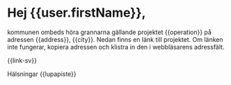 # Hej {{user.firstName}},

kommunen ombeds h&ouml;ra grannarna g&auml;llande projektet {{operation}} p&aring; adressen {{address}}, {{city}}. Nedan finns en l&auml;nk till projektet. Om l&auml;nken inte fungerar, kopiera adressen och klistra in den i webbl&auml;sarens adressf&auml;lt.

{{link-sv}}

H&auml;lsningar
{{lupapiste}}